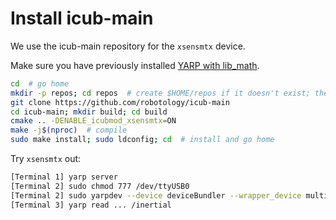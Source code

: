 # Install icub-main

We use the icub-main repository for the `xsensmtx` device.

Make sure you have previously installed [YARP with lib_math](install-yarp.md).

```bash
cd  # go home
mkdir -p repos; cd repos  # create $HOME/repos if it doesn't exist; then, enter it
git clone https://github.com/robotology/icub-main
cd icub-main; mkdir build; cd build
cmake .. -DENABLE_icubmod_xsensmtx=ON
make -j$(nproc)  # compile
sudo make install; sudo ldconfig; cd  # install and go home
```

Try `xsensmtx` out:
```bash
[Terminal 1] yarp server
[Terminal 2] sudo chmod 777 /dev/ttyUSB0
[Terminal 2] sudo yarpdev --device deviceBundler --wrapper_device multipleanalogsensorsserver --attached_device xsensmtx --name /inertial --period 5
[Terminal 3] yarp read ... /inertial
```
